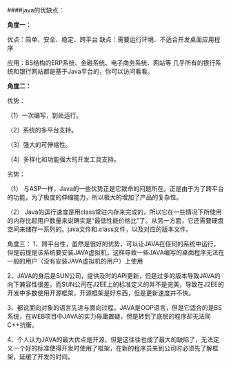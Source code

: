 ####java的优缺点：

**角度一：**

优点：简单、安全、稳定、跨平台
缺点：需要运行环境、不适合开发桌面应用程序

应用：BS结构的ERP系统、金融系统、电子商务系统、网站等
几乎所有的银行系统和银行网站都是基于Java平台的，你可以访问看看。

**角度二：**

优势：

（1）一次编写，到处运行。

（2）系统的多平台支持。

（3）强大的可伸缩性。

（4）多样化和功能强大的开发工具支持。

劣势：

（1） 与ASP一样，Java的一些优势正是它致命的问题所在。正是由于为了跨平台的功能，为了极度的伸缩能力，所以极大的增加了产品的复杂性。

（2） Java的运行速度是用class常驻内存来完成的，所以它在一些情况下所使用的内存比起用户数量来说确实是“最低性能价格比”了。从另一方面，它还需要硬盘空间来储存一系列的。java文件和.class文件，以及对应的版本文件。 

角度三：
1、跨平台性，虽然是很好的优势，可以让JAVA在任何的系统中运行，但是前提是该系统要安装JAVA虚拟机，这样导致一些JAVA编写的桌面程序无法在一般的用户（没有安装JAVA虚拟机的用户）上使用

2、JAVA的身后是SUN公司，提供及时的API更新，但是过多的版本导致JAVA的向下兼容性很差。而SUN公司在J2EE上的标准定义的并不是完美，导致在J2EE的开发中多数使用开源框架，开源框架是好东西，但是更新速度并不快。

3、都说面向对象的语言先进与面向过程，JAVA是OOP语言，但是它适合的是BS系统，在WEB项目中JAVA的实力毋庸置疑，但是转到了底层的程序却无法同C++抗衡。

4、个人认为JAVA的最大优点是开源，但是这往往也成了最大的缺陷了，无法定义一个好的标准使得开发时使用了框架，在新的程序员来到公司时必须先了解框架，延缓了开发的时间。


